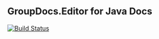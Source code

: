 ## GroupDocs.Editor for Java Docs

[![Build Status](https://travis-ci.com/groupdocs-editor/GroupDocs.Editor-for-Java.svg?branch=master)](https://travis-ci.com/groupdocs-editor/GroupDocs.Editor-for-Java)
